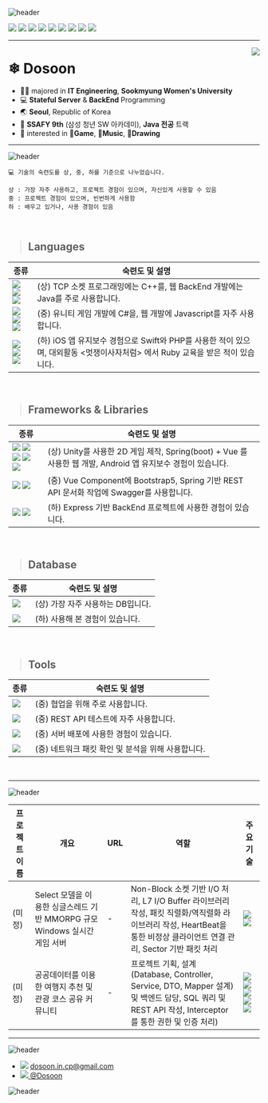 ![header](https://capsule-render.vercel.app/api?type=waving&color=0:F28585,60:F2C6C2,90:F2B263,100:F2B263&height=120&animation=fadeIn&section=header&text=👋%20Hello!&fontAlign=17&fontColor=ffffff&desc=I'm%20Dosoon,%20Server%20Programmer%20🐰&descAlign=32&fontSize=60&descAlignY=80)

<img src="https://img.shields.io/badge/-C++-00599C?style=flat&logo=Cplusplus&logoColor=white"> <img src="https://img.shields.io/badge/-C-A8B9CC?style=flat&logo=C&logoColor=white"> <img src="https://img.shields.io/badge/-JAVA-007396?style=flat&logo=OpenJDK&logoColor=white"> <img src="https://img.shields.io/badge/-Python-3776AB?style=flat&logo=Python&logoColor=white"> <img src="https://img.shields.io/badge/-Spring-6DB33F?style=flat&logo=Spring&logoColor=white"> <img src="https://img.shields.io/badge/-Spring_Boot-6DB33F?style=flat&logo=SpringBoot&logoColor=white"> <img src="https://img.shields.io/badge/-Vue-4FC08D?style=flat&logo=Vue.js&logoColor=white"> <img src="https://img.shields.io/badge/-Android-3DDC84?style=flat&logo=Android&logoColor=white"> <img src="https://img.shields.io/badge/-Unity-FFFFFF?style=flat&logo=Unity&logoColor=black"> 

---

<a href="https://solved.ac/profile/dosoon_in_cp" target="_blank">
<img align='right' src="http://mazassumnida.wtf/api/v2/generate_badge?boj=dosoon_in_cp"> </a>

# ❄ Dosoon
- 👩‍🎓 majored in **IT Engineering**, **Sookmyung Women's University**
- 💻 **Stateful Server** & **BackEnd** Programming
- 🌏 **Seoul**, Republic of Korea
- 🌱 **SSAFY 9th** (삼성 청년 SW 아카데미), **Java 전공** 트랙
- 👀 interested in **👾Game**, **🎵Music**, **🎨Drawing**

---
![header](https://capsule-render.vercel.app/api?type=transparent&color=0:F28585,60:F2C6C2,90:F2B263,100:F2B263&height=80&animation=fadeIn&section=footer&text=📚%20Tech%20Stack&fontAlign=15&fontColor=ffffff&fontSize=40)

```
💻 기술의 숙련도를 상, 중, 하를 기준으로 나누었습니다.

상 : 가장 자주 사용하고, 프로젝트 경험이 있으며, 자신있게 사용할 수 있음
중 : 프로젝트 경험이 있으며, 빈번하게 사용함
하 : 배우고 있거나, 사용 경험이 있음
```
<br />

> ## Languages

<!-- 주요 언어 : C++, C, Java -->
|종류|숙련도 및 설명|
|-|-|
|<img src="https://img.shields.io/badge/-C++-00599C?style=flat&logo=Cplusplus&logoColor=white"> <img src="https://img.shields.io/badge/-C-A8B9CC?style=flat&logo=C&logoColor=white"> <img src="https://img.shields.io/badge/-JAVA-007396?style=flat&logo=OpenJDK&logoColor=white">|(상) TCP 소켓 프로그래밍에는 C++를, 웹 BackEnd 개발에는 Java를 주로 사용합니다.|
|<img src="https://img.shields.io/badge/-C%23-239120?style=flat&logo=CSharp&logoColor=white"> <img src="https://img.shields.io/badge/-Python-3776AB?style=flat&logo=Python&logoColor=white"> <img src="https://img.shields.io/badge/-Javascript-F7DF1E?style=flat&logo=Javascript&logoColor=black">|(중) 유니티 게임 개발에 C#을, 웹 개발에 Javascript를 자주 사용합니다. |
|<img src="https://img.shields.io/badge/-Swift-F05138?style=flat&logo=Swift&logoColor=white"> <img src="https://img.shields.io/badge/-Ruby-CC342D?style=flat&logo=Ruby&logoColor=white"> <img src="https://img.shields.io/badge/-PHP-777BB4?style=flat&logo=PHP&logoColor=white"> |(하) iOS 앱 유지보수 경험으로 Swift와 PHP를 사용한 적이 있으며, 대외활동 <멋쟁이사자처럼> 에서 Ruby 교육을 받은 적이 있습니다.|
<br />

> ## Frameworks & Libraries

|종류|숙련도 및 설명|
|-|-|
<img src="https://img.shields.io/badge/-Unity-FFFFFF?style=flat&logo=Unity&logoColor=black"> <img src="https://img.shields.io/badge/-Spring-6DB33F?style=flat&logo=Spring&logoColor=white"> <img src="https://img.shields.io/badge/-Spring_Boot-6DB33F?style=flat&logo=SpringBoot&logoColor=white"> <img src="https://img.shields.io/badge/-Vue-4FC08D?style=flat&logo=Vue.js&logoColor=white"> <img src="https://img.shields.io/badge/-Android-3DDC84?style=flat&logo=Android&logoColor=white">|(상) Unity를 사용한 2D 게임 제작, Spring(boot) + Vue 를 사용한 웹 개발, Android 앱 유지보수 경험이 있습니다.|
|<img src="https://img.shields.io/badge/-Bootstrap-7952B3?style=flat&logo=Bootstrap&logoColor=white"> <img src="https://img.shields.io/badge/-Swagger-85EA2D?style=flat&logo=Swagger&logoColor=232323">|(중) Vue Component에 Bootstrap5, Spring 기반 REST API 문서화 작업에 Swagger를 사용합니다.|
|<img src="https://img.shields.io/badge/-Express.js-000000?style=flat&logo=Express&logoColor=white"> <img src="https://img.shields.io/badge/-Node.js-339933?style=flat&logo=Node.js&logoColor=white">|(하) Express 기반 BackEnd 프로젝트에 사용한 경험이 있습니다.|
<br />

> ## Database

|종류|숙련도 및 설명|
|-|-|
|<img src="https://img.shields.io/badge/-MySQL-4479A1?style=flat&logo=MySQL&logoColor=white">|(상) 가장 자주 사용하는 DB입니다.|
|<img src="https://img.shields.io/badge/-MongoDB-47A248?style=flat&logo=MongoDB&logoColor=white">|(하) 사용해 본 경험이 있습니다.|
<br />

> ## Tools

|종류|숙련도 및 설명|
|-|-|
|<img src="https://img.shields.io/badge/-Github-181717?style=flat&logo=Github&logoColor=white">|(중) 협업을 위해 주로 사용합니다.|
|<img src="https://img.shields.io/badge/-Postman-FF6C37?style=flat&logo=Postman&logoColor=white">|(중) REST API 테스트에 자주 사용합니다.|
|<img src="https://img.shields.io/badge/-AWS EC2-FF9900?style=flat&logo=AmazonEC2&logoColor=white">|(중) 서버 배포에 사용한 경험이 있습니다.|
|<img src="https://img.shields.io/badge/-Wireshark-1679A7?style=flat&logo=Wireshark&logoColor=white">|(중) 네트워크 패킷 확인 및 분석을 위해 사용합니다.|
<br />

---

![header](https://capsule-render.vercel.app/api?type=transparent&color=0:F28585,60:F2C6C2,90:F2B263,100:F2B263&height=80&animation=fadeIn&section=footer&text=📌%20Major%20Projects&fontAlign=20&fontColor=ffffff&fontSize=40)


|프로젝트 이름|개요|URL|역할|주요 기술|
|-|-|-|-|-|
|(미정)|Select 모델을 이용한 싱글스레드 기반 MMORPG 규모 Windows 실시간 게임 서버|-|Non-Block 소켓 기반 I/O 처리, L7 I/O Buffer 라이브러리 작성, 패킷 직렬화/역직렬화 라이브러리 작성, HeartBeat을 통한 비정상 클라이언트 연결 관리, Sector 기반 패킷 처리|<img src="https://img.shields.io/badge/-C++-00599C?style=flat&logo=Cplusplus&logoColor=white"> <img src="https://img.shields.io/badge/-Wireshark-1679A7?style=flat&logo=Wireshark&logoColor=white">|
|(미정)|공공데이터를 이용한 여행지 추천 및 관광 코스 공유 커뮤니티|-|프로젝트 기획, 설계(Database, Controller, Service, DTO, Mapper 설계) 및 백엔드 담당, SQL 쿼리 및 REST API 작성, Interceptor를 통한 권한 및 인증 처리)|<img src="https://img.shields.io/badge/-JAVA-007396?style=flat&logo=OpenJDK&logoColor=white"> <img src="https://img.shields.io/badge/-Spring_Boot-6DB33F?style=flat&logo=SpringBoot&logoColor=white"> <img src="https://img.shields.io/badge/-Vue-4FC08D?style=flat&logo=Vue.js&logoColor=white"> <img src="https://img.shields.io/badge/-MySQL-4479A1?style=flat&logo=MySQL&logoColor=white"> <img src="https://img.shields.io/badge/-Swagger-85EA2D?style=flat&logo=Swagger&logoColor=232323"> |

---

![header](https://capsule-render.vercel.app/api?type=transparent&color=0:F28585,60:F2C6C2,90:F2B263,100:F2B263&height=80&animation=fadeIn&section=footer&text=📫%20Contact&fontAlign=12&fontColor=ffffff&fontSize=40)

* <img src="https://img.shields.io/badge/-Gmail-EA4335?style=flat&logo=Gmail&logoColor=white"> dosoon.in.cp@gmail.com
* <a href="https://velog.io/@dosoon"><img src="https://img.shields.io/badge/-Velog-20C997?style=flat&logo=Velog&logoColor=white"> @Dosoon</a>

![header](https://capsule-render.vercel.app/api?type=waving&color=0:F28585,60:F2C6C2,90:F2B263,100:F2B263&height=120&animation=fadeIn&section=footer&fontAlign=28&fontColor=ffffff)

<!---
Dosoon/Dosoon is a ✨ special ✨ repository because its `README.md` (this file) appears on your GitHub profile.
You can click the Preview link to take a look at your changes.
--->
